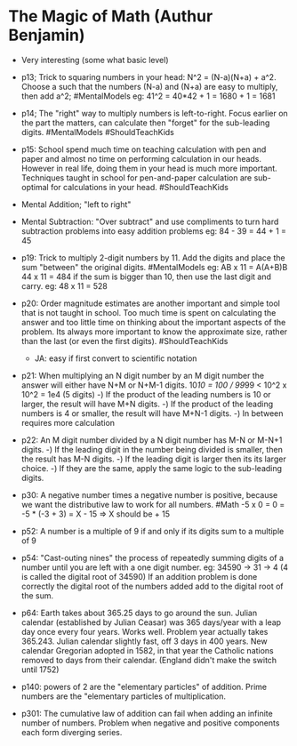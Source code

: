 # The Magic of Math  (Authur Benjamin)

- Very interesting (some what basic level)

- p13; Trick to squaring numbers in your head:  N^2 = (N-a)(N+a) + a^2.  Choose a such that the numbers (N-a) and (N+a) are easy to multiply, then add a^2; #MentalModels 
     eg: 41^2 = 40*42 + 1 = 1680 + 1 = 1681

- p14; The "right" way to multiply numbers is left-to-right.  Focus earlier on the part the matters, can calculate then "forget" for the sub-leading digits. #MentalModels  #ShouldTeachKids

- p15: School spend much time on teaching calculation with pen and paper and almost no time on performing calculation in our heads. However in real life, doing them in your head is much more important.
    	 Techniques taught in school for pen-and-paper calculation are sub-optimal for calculations in your head.
	 #ShouldTeachKids

- Mental Addition; "left to right"

- Mental Subtraction: "Over subtract" and use compliments to turn hard subtraction problems into easy addition problems
      eg: 84 - 39 = 44 + 1 = 45

- p19: Trick to multiply 2-digit numbers by 11.  Add the digits and place the sum "between" the original digits. #MentalModels
    	 eg: AB x 11 = A(A+B)B
	 44 x 11 = 484
	 if the sum is bigger than 10, then use the last digit and carry.
	 eg: 48 x 11 = 528

- p20: Order magnitude estimates are another important and simple tool that is not taught in school. Too much time is spent on calculating the answer and too little time on thinking about the important aspects of the problem. Its always more important to know the approximate size, rather than the last (or even the first digits). #ShouldTeachKids
  - JA: easy if first convert to scientific notation

- p21: When multiplying an N digit number by an M digit number the answer will either have N+M or N+M-1 digits.
	    10*10 = 100 / 99*99 < 10^2 x 10^2 = 1e4 (5 digits)
	 -) If the product of the leading numbers is 10 or larger, the result will have M+N digits.
	 -) If the product of the leading numbers is 4 or smaller, the result will have M+N-1 digits.
	 -) In between requires more calculation

- p22: An M digit number divided by a N digit number has M-N or M-N+1 digits.
         -) If the leading digit in the number being divided is smaller, then the result has M-N digits.
	 -) If the leading digit is larger then its its larger choice.
	 -) If they are the same, apply the same logic to the sub-leading digits.

- p30: A negative number times a negative number is positive, because we want the distributive law to work for all numbers. #Math
        -5 x 0 = 0
	       = -5 * (-3 + 3) = X - 15 => X should be + 15

- p52: A number is a multiple of 9 if and only if its digits sum to a multiple of 9

- p54: "Cast-outing nines" the process of repeatedly summing digits of a number until you are left with a one digit number.
         eg: 34590 -> 31 -> 4  (4 is called the digital root of 34590)
	 If an addition problem is done correctly the digital root of the numbers added add to the digital root of the sum.

- p64: Earth takes about 365.25 days to go around the sun. Julian calendar (established by Julian Ceasar) was 365 days/year with a leap day once every four years. Works well.
          Problem year actually takes 365.243. Julian calendar slightly fast, off 3 days in 400 years.
	  New calendar Gregorian adopted in 1582, in that year the Catholic nations removed to days from their calendar. (England didn't make the switch until 1752)

- p140: powers of 2 are the "elementary particles" of addition.  Prime numbers are the "elementary particles of multiplication.

- p301: The cumulative law of addition can fail when adding an infinite number of numbers. Problem when negative and positive components each form diverging series. 